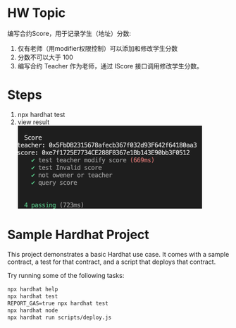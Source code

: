 
# HW Topic
编写合约Score，⽤于记录学⽣（地址）分数:

1. 仅有⽼师（⽤modifier权限控制）可以添加和修改学⽣分数
2. 分数不可以⼤于 100
3. 编写合约 Teacher 作为⽼师，通过 IScore 接⼝调⽤修改学⽣分数。


# Steps
1. npx hardhat test
2. view result
![screen shot](img/1.test_result.png "result")

# Sample Hardhat Project

This project demonstrates a basic Hardhat use case. It comes with a sample contract, a test for that contract, and a script that deploys that contract.

Try running some of the following tasks:

```shell
npx hardhat help
npx hardhat test
REPORT_GAS=true npx hardhat test
npx hardhat node
npx hardhat run scripts/deploy.js
```
